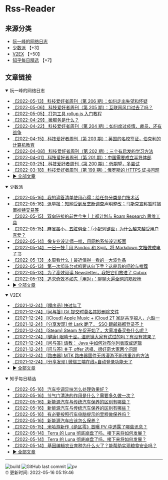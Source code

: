 # Rss-Reader

## 来源分类

* [阮一峰的网络日志](#阮一峰的网络日志)
* [少数派](#少数派) 【+3】
* [V2EX](#V2EX) 【+50】
* [知乎每日精选](#知乎每日精选) 【+7】

## 文章链接

<details open>
    <summary id="阮一峰的网络日志">
     阮一峰的网络日志
    </summary>


* [【2022-05-13】 科技爱好者周刊（第 206 期）：如何走出失望和怀疑](http://www.ruanyifeng.com/blog/2022/05/weekly-issue-206.html)
* [【2022-05-06】 科技爱好者周刊（第 205 期）：互联网风口过去了吗？](http://www.ruanyifeng.com/blog/2022/05/weekly-issue-205.html)
* [【2022-05-05】 打包工具 rollup.js 入门教程](http://www.ruanyifeng.com/blog/2022/05/rollup.html)
* [【2022-04-29】 微服务是什么？](http://www.ruanyifeng.com/blog/2022/04/microservice.html)
* [【2022-04-22】 科技爱好者周刊（第 204 期）：如何度过疫情、裁员、还有战争](http://www.ruanyifeng.com/blog/2022/04/weekly-issue-204.html)
* [【2022-04-15】 科技爱好者周刊（第 203 期）：英国的名校签证，伯克利的计算机教育](http://www.ruanyifeng.com/blog/2022/04/weekly-issue-203.html)
* [【2022-04-08】 科技爱好者周刊（第 202 期）：三个有启发的学习方法](http://www.ruanyifeng.com/blog/2022/04/weekly-issue-202.html)
* [【2022-04-01】 科技爱好者周刊（第 201 期）：中国需要成立半导体部](http://www.ruanyifeng.com/blog/2022/04/weekly-issue-201.html)
* [【2022-03-25】 科技爱好者周刊（第 200 期）：低期望，多尝试](http://www.ruanyifeng.com/blog/2022/03/weekly-issue-200.html)
* [【2022-03-18】 科技爱好者周刊（第 199 期）：俄罗斯的 HTTPS 证书问题](http://www.ruanyifeng.com/blog/2022/03/weekly-issue-199.html)
* [:arrow_forward: 全部文章](data/阮一峰的网络日志.md)
</details>

<details open>
    <summary id="少数派">
     少数派
    </summary>


* [【2022-05-16】 我的滴答清单使用心得：给任务分类是门技术活](https://sspai.com/post/72899)
* [【2022-05-16】 派早报：知网受到反垄断调查声明整改；马斯克宣称暂时搁置推特交易等](https://sspai.com/post/73232)
* [【2022-05-15】 双向链接的前世今生 | 上都计划与 Roam Research 思维工具](https://sspai.com/post/72995)
* [【2022-05-15】 麻雀虽小，五脏俱全：「小配列键盘」为什么越来越受用户喜爱？](https://sspai.com/post/73206)
* [【2022-05-14】 像专业设计师一样，用网格系统设计版面](https://sspai.com/post/72926)
* [【2022-05-14】 一日一技 | 用 Pandoc 和 Sigil，将 Markdown 文档做成电子书](https://sspai.com/post/72536)
* [【2022-05-13】 本周看什么丨最近值得一看的一大波作品](https://sspai.com/post/73199)
* [【2022-05-13】 第一次组装台式机要从何下手？这是我的经验与推荐](https://sspai.com/post/73187)
* [【2022-05-13】 为了高效阅读 Newsletter，我把它们放进了 Cubox](https://sspai.com/post/73188)
* [【2022-05-13】 追求奇效不如先「用对」：聊聊火遍全网的筋膜枪](https://sspai.com/post/73097)
* [:arrow_forward: 全部文章](data/少数派.md)
</details>

<details open>
    <summary id="V2EX">
     V2EX
    </summary>


* [【2021-12-24】 [程序员] 快过年了](https://www.v2ex.com/t/824201)
* [【2021-12-24】 [问与答] Git 提交时莫名其妙删除文件](https://www.v2ex.com/t/824200)
* [【2021-12-24】 [iCloud] Apple Music + iCloud 2T 家庭共享招人，六缺一](https://www.v2ex.com/t/824199)
* [【2021-12-24】 [分享发现] 给 Lark 跪了， SSO 跟邮箱都登录不上](https://www.v2ex.com/t/824198)
* [【2021-12-24】 [Steam] Steam 冬促开始了，大家准备买些什么呢？](https://www.v2ex.com/t/824197)
* [【2021-12-24】 [健康] 眼睛干涩，湿房镜大家有试过的吗？有没有效果？](https://www.v2ex.com/t/824196)
* [【2021-12-24】 [问与答] 请教： Java 中如何对布尔列表取或逻辑](https://www.v2ex.com/t/824194)
* [【2021-12-24】 [问与答] 关于 offer 选择，很好奇大家两个问题](https://www.v2ex.com/t/824192)
* [【2021-12-24】 [路由器] MTK 路由器固件无线漫游不断线重连的方法](https://www.v2ex.com/t/824191)
* [【2021-12-24】 [分享发现] 微信三端在线+自动登录功能无了](https://www.v2ex.com/t/824190)
* [:arrow_forward: 全部文章](data/V2EX.md)
</details>

<details open>
    <summary id="知乎每日精选">
     知乎每日精选
    </summary>


* [【2022-05-16】 汽车空调异味怎么处理效果好？](http://www.zhihu.com/question/531670401/answer/2476749136?utm_campaign=rss&utm_medium=rss&utm_source=rss&utm_content=title)
* [【2022-05-16】 节气门清洗的作用是什么？需要多久做一次？](http://www.zhihu.com/question/531500237/answer/2481228491?utm_campaign=rss&utm_medium=rss&utm_source=rss&utm_content=title)
* [【2022-05-16】 新能源汽车与传统汽车保养的区别有哪些？](http://www.zhihu.com/question/531486982/answer/2485547941?utm_campaign=rss&utm_medium=rss&utm_source=rss&utm_content=title)
* [【2022-05-16】 新能源汽车与传统汽车保养的区别有哪些？](http://www.zhihu.com/question/531486982/answer/2484801509?utm_campaign=rss&utm_medium=rss&utm_source=rss&utm_content=title)
* [【2022-05-16】 有必要按照行车电脑提示的里程做保养吗？](http://www.zhihu.com/question/531487647/answer/2474113682?utm_campaign=rss&utm_medium=rss&utm_source=rss&utm_content=title)
* [【2022-05-16】 新能源汽车应该怎么保养？](http://www.zhihu.com/question/531486624/answer/2485045798?utm_campaign=rss&utm_medium=rss&utm_source=rss&utm_content=title)
* [【2022-05-15】 米哈游新作《绝区零》首曝 PV 中透露了哪些讯息？](http://www.zhihu.com/question/532616869/answer/2485448500?utm_campaign=rss&utm_medium=rss&utm_source=rss&utm_content=title)
* [【2022-05-14】 Terra 的 Luna 彻底崩盘了吗，接下来将如何发展？](http://www.zhihu.com/question/513861917/answer/2485648849?utm_campaign=rss&utm_medium=rss&utm_source=rss&utm_content=title)
* [【2022-05-14】 Terra 的 Luna 彻底崩盘了吗，接下来将如何发展？](http://www.zhihu.com/question/513861917/answer/2480703646?utm_campaign=rss&utm_medium=rss&utm_source=rss&utm_content=title)
* [【2022-05-14】 基因编辑农业育种为什么火了？能帮助实现粮食安全吗？](http://www.zhihu.com/question/530658561/answer/2476351961?utm_campaign=rss&utm_medium=rss&utm_source=rss&utm_content=title)
* [:arrow_forward: 全部文章](data/知乎每日精选.md)
</details>


---

![build](https://github.com/LikaiLee/rss-reader/workflows/rss%20reader/badge.svg)
![GitHub last commit](https://img.shields.io/github/last-commit/likailee/rss-reader)
![pv](https://pageview.vercel.app/?github_user=likailee) <br>
:alarm_clock: 更新时间: 2022-05-16 05:19:46